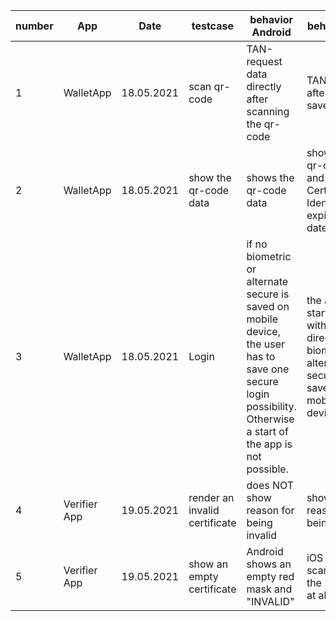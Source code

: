 |number|App|Date|testcase|behavior Android|behavior IOS|comments|
|---|---|---|---|---|---|---|
|1|WalletApp|18.05.2021|scan qr-code|TAN-request data directly after scanning the qr-code|TAN-request after pushing save-button|---|
|2|WalletApp|18.05.2021|show the qr-code data|shows the qr-code data| shows the qr-code data and Unique Certificate Identifier and expiration date|---|
|3|WalletApp|18.05.2021|Login|if no biometric or alternate secure is saved on mobile device, the user has to save one secure login possibility. Otherwise a start of the app is not possible.| the app starts without Login directly if no biometric or alternate secure is saved on mobile device|---|
|4|Verifier App|19.05.2021|render an invalid certificate|does NOT show reason for being invalid| shows the reason for being invalid|---|
|5|Verifier App|19.05.2021|show an empty certificate| Android shows an empty red mask and "INVALID"|iOS does not scan/process the 2D Code at all |---|

